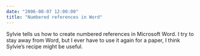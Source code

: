 ```yaml
---
date: "2006-08-07 12:00:00"
title: "Numbered references in Word"
---
```




Sylvie tells us how to create numbered references in Microsoft Word. I try to stay away from Word, but I ever have to use it again for a paper, I think Sylvie&rsquo;s recipe might be useful.

